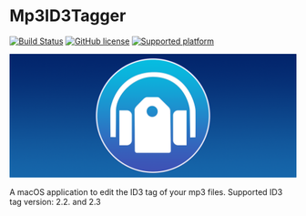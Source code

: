 # Mp3ID3Tagger

[![Build Status](https://travis-ci.org/chicio/Mp3ID3Tagger.svg?branch=master)](https://travis-ci.org/chicio/Mp3ID3Tagger?branch=master)
[![GitHub license](https://img.shields.io/badge/license-MIT-blue.svg)](https://raw.githubusercontent.com/chicio/Mp3ID3Tagger/master/LICENSE.md)
[![Supported platform](https://img.shields.io/badge/platforms-macOS-orange.svg)](https://img.shields.io/badge/platforms-macOS-orange.svg)

![Mp3ID3Tagger: A macOS application to edit the ID3 tag of your mp3 files](https://raw.githubusercontent.com/chicio/Mp3ID3Tagger/master/Assets/Icon-logo-background.png?cc 
"A macOS application to edit the ID3 tag of your mp3 files")

A macOS application to edit the ID3 tag of your mp3 files. Supported ID3 tag version: 2.2. and 2.3